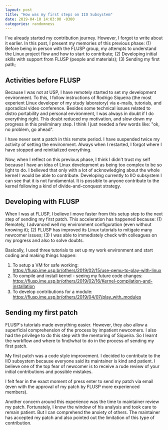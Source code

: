 ```yaml
---
layout: post
title: "How was my first steps on IIO Subsystem"
date: 2019-04-10 14:03:00 -0300
categories: randomness
---
```


I've already started my contribution journey. However, I forgot to write about it earlier.
In this post, I present my memories of this previous phase: (1) Before being in person with the FLUSP group,  my attempts to understand the Linux project flow and how to start to contribute; (2) Developing initial skills with support from FLUSP (people and materials); (3) Sending my first path;

## Activities before FLUSP

Because I was not at USP, I have remotely started to set my development environment. To this, I follow instructions of Rodrigo Siqueira (the most experient Linux developer of my study laboratory) via e-mails, tutorials, and sporadical video conference. Besides some technical issues related to distro portability and personal environment, I was always in doubt if I do everything right. This doubt reduced my motivation, and slow down my progress in this preliminary step. I think I just needed a few words like: "ok, no problem, go ahead". 

I have never sent a patch in this remote period. I have suspended twice my activity of setting the environment. Always when I restarted, I forgot where I have stopped and reinitialized everything.

Now, when I reflect on this previous phase, I think I didn't trust my self because I have an idea of Linux development as being too complex to be so light to do. I believed that only with a lot of acknowledging about the whole kernel I would be able to contribute. Developing currently to IIO subsystem I can see that it is not fundamental. It is possible to anyone contribute to the kernel following a kind of divide-and-conquest strategy.

## Developing with FLUSP

When I was at FLUSP, I believe I move faster from this setup step to the next step of sending my first patch. This acceleration has happened because: (1) Remotely, I advanced well my environment configuration (even without knowing it); (2) FLUSP has improved its Linux tutorials to mitigate many newcomer issues; (3) I was able to immediately check with colleagues on my progress and also to solve doubts.

Basically, I used three tutorials to set up my work environment and start coding and making things happen:
1. To setup a VM for safe working: https://flusp.ime.usp.br/others/2019/02/15/use-qemu-to-play-with-linux
2. To compile and install kernel - seeing my future code changes: https://flusp.ime.usp.br/others/2019/02/16/Kernel-compilation-and-installation
3. To develop contributions for a module: https://flusp.ime.usp.br/others/2019/04/07/play_with_modules

## Sending my first patch

FLUSP's tutorials made everything easier. However, they also allow a superficial comprehension of the process by impatient newcomers. I also had the privilege to do this step with the mentoring of Siqueira. So I learnt the workflow and where to find/what to do in the process of sending my first patch.

My first patch was a code style improvement. I decided to contribute to the IIO subsystem because everyone said its maintainer is kind and patient. I believe one of the top fear of newcomer is to receive a rude review of your initial contributions and possible mistakes.

I felt fear in the exact moment of press enter to send my patch via email (even with the approval of my patch by FLUSP more experienced members).

Another concern around this experience was the time to maintainer review my patch. Fortunately, I know the window of his analysis and took care to remain patient. But I can comprehend the anxiety of others.
The maintainer has accepted my patch and also pointed out the limitation of this type of contribution. 



